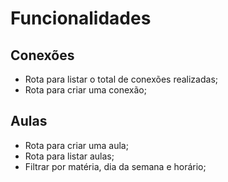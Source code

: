 # Funcionalidades

## Conexões

 - Rota para listar o total de conexões realizadas;
 - Rota para criar uma conexão;

## Aulas

 - Rota para criar uma aula;
 - Rota para listar aulas;
  - Filtrar por matéria, dia da semana e horário;